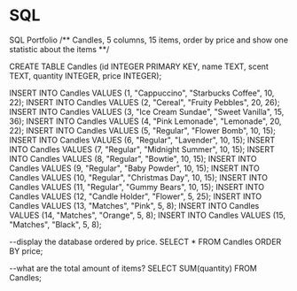 # SQL
SQL Portfolio
/** Candles, 5 columns, 15 items, order by price and show one statistic about the items **/

CREATE TABLE Candles (id INTEGER PRIMARY KEY, name TEXT, scent TEXT, quantity INTEGER, price INTEGER);

INSERT INTO Candles VALUES (1, "Cappuccino", "Starbucks Coffee", 10, 22);
INSERT INTO Candles VALUES (2, "Cereal", "Fruity Pebbles", 20, 26);
INSERT INTO Candles VALUES (3, "Ice Cream Sundae", "Sweet Vanilla", 15, 36);
INSERT INTO Candles VALUES (4, "Pink Lemonade", "Lemonade", 20, 22);
INSERT INTO Candles VALUES (5, "Regular", "Flower Bomb", 10, 15);
INSERT INTO Candles VALUES (6, "Regular", "Lavender", 10, 15);
INSERT INTO Candles VALUES (7, "Regular", "Midnight Summer", 10, 15);
INSERT INTO Candles VALUES (8, "Regular", "Bowtie", 10, 15);
INSERT INTO Candles VALUES (9, "Regular", "Baby Powder", 10, 15);
INSERT INTO Candles VALUES (10, "Regular", "Christmas Day", 10, 15);
INSERT INTO Candles VALUES (11, "Regular", "Gummy Bears", 10, 15);
INSERT INTO Candles VALUES (12, "Candle Holder", "Flower", 5, 25);
INSERT INTO Candles VALUES (13, "Matches", "Pink", 5, 8);
INSERT INTO Candles VALUES (14, "Matches", "Orange", 5, 8);
INSERT INTO Candles VALUES (15, "Matches", "Black", 5, 8);

--display the database ordered by price.
SELECT * FROM Candles ORDER BY price; 

--what are the total amount of items?
SELECT SUM(quantity) FROM Candles;

